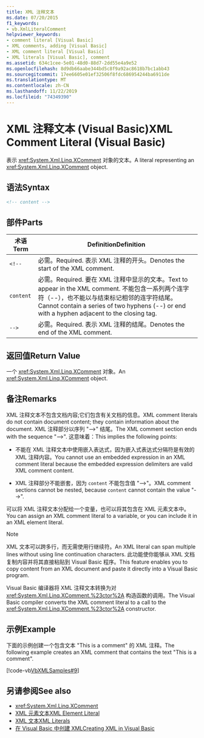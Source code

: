```yaml
---
title: XML 注释文本
ms.date: 07/20/2015
f1_keywords:
- vb.XmlLiteralComment
helpviewer_keywords:
- comment literal [Visual Basic]
- XML comments, adding [Visual Basic]
- XML comment literal [Visual Basic]
- XML literals [Visual Basic], comment
ms.assetid: 634c1cee-5e01-48d0-88d7-2dd55e4a9e52
ms.openlocfilehash: 8d9db66aabe344bd5c8f9a92ac8618b7bc1abb43
ms.sourcegitcommit: 17ee6605e01ef32506f8fdc686954244ba6911de
ms.translationtype: MT
ms.contentlocale: zh-CN
ms.lasthandoff: 11/22/2019
ms.locfileid: "74349390"
---
```

# <a name="xml-comment-literal-visual-basic"></a><span data-ttu-id="7af17-102">XML 注释文本 (Visual Basic)</span><span class="sxs-lookup"><span data-stu-id="7af17-102">XML Comment Literal (Visual Basic)</span></span>
<span data-ttu-id="7af17-103">表示 <xref:System.Xml.Linq.XComment> 对象的文本。</span><span class="sxs-lookup"><span data-stu-id="7af17-103">A literal representing an <xref:System.Xml.Linq.XComment> object.</span></span>  
  
## <a name="syntax"></a><span data-ttu-id="7af17-104">语法</span><span class="sxs-lookup"><span data-stu-id="7af17-104">Syntax</span></span>  
  
```xml  
<!-- content -->  
```  
  
## <a name="parts"></a><span data-ttu-id="7af17-105">部件</span><span class="sxs-lookup"><span data-stu-id="7af17-105">Parts</span></span>  
  
|<span data-ttu-id="7af17-106">术语</span><span class="sxs-lookup"><span data-stu-id="7af17-106">Term</span></span>|<span data-ttu-id="7af17-107">Definition</span><span class="sxs-lookup"><span data-stu-id="7af17-107">Definition</span></span>|  
|---|---|  
|`<!--`|<span data-ttu-id="7af17-108">必需。</span><span class="sxs-lookup"><span data-stu-id="7af17-108">Required.</span></span> <span data-ttu-id="7af17-109">表示 XML 注释的开头。</span><span class="sxs-lookup"><span data-stu-id="7af17-109">Denotes the start of the XML comment.</span></span>|  
|`content`|<span data-ttu-id="7af17-110">必需。</span><span class="sxs-lookup"><span data-stu-id="7af17-110">Required.</span></span> <span data-ttu-id="7af17-111">要在 XML 注释中显示的文本。</span><span class="sxs-lookup"><span data-stu-id="7af17-111">Text to appear in the XML comment.</span></span> <span data-ttu-id="7af17-112">不能包含一系列两个连字符（--），也不能以与结束标记相邻的连字符结尾。</span><span class="sxs-lookup"><span data-stu-id="7af17-112">Cannot contain a series of two hyphens (--) or end with a hyphen adjacent to the closing tag.</span></span>|  
|`-->`|<span data-ttu-id="7af17-113">必需。</span><span class="sxs-lookup"><span data-stu-id="7af17-113">Required.</span></span> <span data-ttu-id="7af17-114">表示 XML 注释的结尾。</span><span class="sxs-lookup"><span data-stu-id="7af17-114">Denotes the end of the XML comment.</span></span>|  
  
## <a name="return-value"></a><span data-ttu-id="7af17-115">返回值</span><span class="sxs-lookup"><span data-stu-id="7af17-115">Return Value</span></span>  
 <span data-ttu-id="7af17-116">一个 <xref:System.Xml.Linq.XComment> 对象。</span><span class="sxs-lookup"><span data-stu-id="7af17-116">An <xref:System.Xml.Linq.XComment> object.</span></span>  
  
## <a name="remarks"></a><span data-ttu-id="7af17-117">备注</span><span class="sxs-lookup"><span data-stu-id="7af17-117">Remarks</span></span>  
 <span data-ttu-id="7af17-118">XML 注释文本不包含文档内容;它们包含有关文档的信息。</span><span class="sxs-lookup"><span data-stu-id="7af17-118">XML comment literals do not contain document content; they contain information about the document.</span></span> <span data-ttu-id="7af17-119">XML 注释部分以序列 "-->" 结尾。</span><span class="sxs-lookup"><span data-stu-id="7af17-119">The XML comment section ends with the sequence "-->".</span></span> <span data-ttu-id="7af17-120">这意味着：</span><span class="sxs-lookup"><span data-stu-id="7af17-120">This implies the following points:</span></span>  
  
- <span data-ttu-id="7af17-121">不能在 XML 注释文本中使用嵌入表达式，因为嵌入式表达式分隔符是有效的 XML 注释内容。</span><span class="sxs-lookup"><span data-stu-id="7af17-121">You cannot use an embedded expression in an XML comment literal because the embedded expression delimiters are valid XML comment content.</span></span>  
  
- <span data-ttu-id="7af17-122">XML 注释部分不能嵌套，因为 `content` 不能包含值 "-->"。</span><span class="sxs-lookup"><span data-stu-id="7af17-122">XML comment sections cannot be nested, because `content` cannot contain the value "-->".</span></span>  
  
 <span data-ttu-id="7af17-123">可以将 XML 注释文本分配给一个变量，也可以将其包含在 XML 元素文本中。</span><span class="sxs-lookup"><span data-stu-id="7af17-123">You can assign an XML comment literal to a variable, or you can include it in an XML element literal.</span></span>  
  
> [!NOTE]
> <span data-ttu-id="7af17-124">XML 文本可以跨多行，而无需使用行继续符。</span><span class="sxs-lookup"><span data-stu-id="7af17-124">An XML literal can span multiple lines without using line continuation characters.</span></span> <span data-ttu-id="7af17-125">此功能使你能够从 XML 文档复制内容并将其直接粘贴到 Visual Basic 程序。</span><span class="sxs-lookup"><span data-stu-id="7af17-125">This feature enables you to copy content from an XML document and paste it directly into a Visual Basic program.</span></span>  
  
 <span data-ttu-id="7af17-126">Visual Basic 编译器将 XML 注释文本转换为对 <xref:System.Xml.Linq.XComment.%23ctor%2A> 构造函数的调用。</span><span class="sxs-lookup"><span data-stu-id="7af17-126">The Visual Basic compiler converts the XML comment literal to a call to the <xref:System.Xml.Linq.XComment.%23ctor%2A> constructor.</span></span>  
  
## <a name="example"></a><span data-ttu-id="7af17-127">示例</span><span class="sxs-lookup"><span data-stu-id="7af17-127">Example</span></span>  
 <span data-ttu-id="7af17-128">下面的示例创建一个包含文本 "This is a comment" 的 XML 注释。</span><span class="sxs-lookup"><span data-stu-id="7af17-128">The following example creates an XML comment that contains the text "This is a comment".</span></span>  
  
 [!code-vb[VbXMLSamples#9](~/samples/snippets/visualbasic/VS_Snippets_VBCSharp/VbXMLSamples/VB/XMLSamples4.vb#9)]  
  
## <a name="see-also"></a><span data-ttu-id="7af17-129">另请参阅</span><span class="sxs-lookup"><span data-stu-id="7af17-129">See also</span></span>

- <xref:System.Xml.Linq.XComment>
- [<span data-ttu-id="7af17-130">XML 元素文本</span><span class="sxs-lookup"><span data-stu-id="7af17-130">XML Element Literal</span></span>](../../../visual-basic/language-reference/xml-literals/xml-element-literal.md)
- [<span data-ttu-id="7af17-131">XML 文本</span><span class="sxs-lookup"><span data-stu-id="7af17-131">XML Literals</span></span>](../../../visual-basic/language-reference/xml-literals/index.md)
- [<span data-ttu-id="7af17-132">在 Visual Basic 中创建 XML</span><span class="sxs-lookup"><span data-stu-id="7af17-132">Creating XML in Visual Basic</span></span>](../../../visual-basic/programming-guide/language-features/xml/creating-xml.md)
